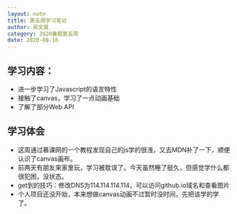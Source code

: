 ```yaml
---
layout: note
title: 第五周学习笔记
author: 吴文展
category: 2020暑假第五周
date: 2020-08-16
---
```


## 学习内容：

* 进一步学习了Javascript的语言特性
* 接触了canvas，学习了一点动画基础
* 了解了部分Web API

## 学习体会

* 这周通过慕课网的一个教程发现自己的js学的很浅，又去MDN补了一下，顺便认识了canvas画布。
* 前两天有朋友来家里玩，学习被耽误了。今天虽然睡了挺久，但感觉学什么都很犯困，没状态。
* get到的技巧：修改DNS为114.114.114.114，可以访问github.io域名和查看图片
* 个人项目还没开始，本来想做canvas动画不过暂时没时间，先把该学的学了。